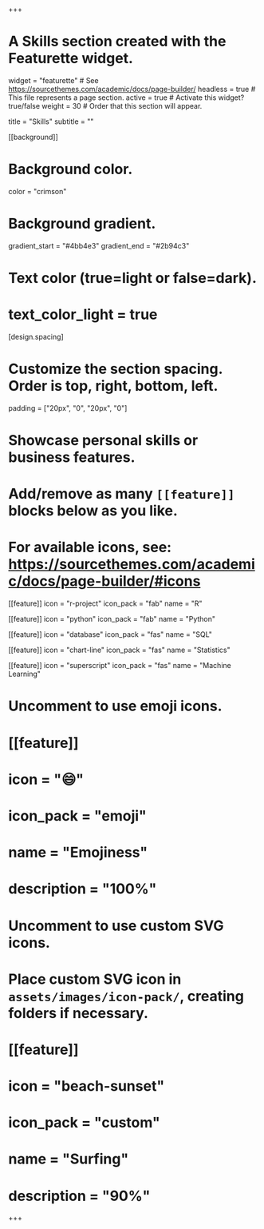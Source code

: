 +++

# A Skills section created with the Featurette widget.
widget = "featurette"  # See https://sourcethemes.com/academic/docs/page-builder/
headless = true  # This file represents a page section.
active = true  # Activate this widget? true/false
weight = 30  # Order that this section will appear.

title = "Skills"
subtitle = ""

[[background]]
  # Background color.
  color = "crimson"
  
  # Background gradient.
  gradient_start = "#4bb4e3"
  gradient_end = "#2b94c3"

  # Text color (true=light or false=dark).
  # text_color_light = true
 
[design.spacing]
  # Customize the section spacing. Order is top, right, bottom, left.
  padding = ["20px", "0", "20px", "0"]

# Showcase personal skills or business features.
# 
# Add/remove as many `[[feature]]` blocks below as you like.
# 
# For available icons, see: https://sourcethemes.com/academic/docs/page-builder/#icons

[[feature]]
  icon = "r-project"
  icon_pack = "fab"
  name = "R"

[[feature]]
  icon = "python"
  icon_pack = "fab"
  name = "Python"
  
[[feature]]
  icon = "database"
  icon_pack = "fas"
  name = "SQL"
  
[[feature]]
  icon = "chart-line"
  icon_pack = "fas"
  name = "Statistics"
  
[[feature]]
  icon = "superscript"
  icon_pack = "fas"
  name = "Machine Learning"

# Uncomment to use emoji icons.
# [[feature]]
#  icon = ":smile:"
#  icon_pack = "emoji"
#  name = "Emojiness"
#  description = "100%"  

# Uncomment to use custom SVG icons.
# Place custom SVG icon in `assets/images/icon-pack/`, creating folders if necessary.
# [[feature]]
#  icon = "beach-sunset"
#  icon_pack = "custom"
#  name = "Surfing"
#  description = "90%"

+++

